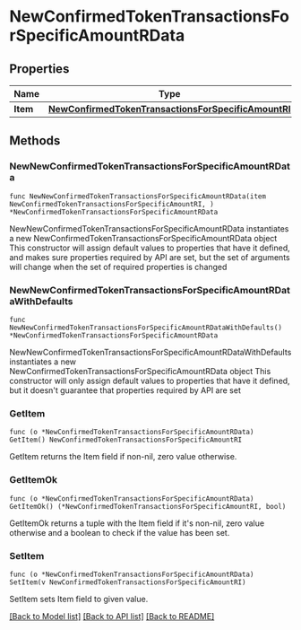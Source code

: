 # NewConfirmedTokenTransactionsForSpecificAmountRData

## Properties

Name | Type | Description | Notes
------------ | ------------- | ------------- | -------------
**Item** | [**NewConfirmedTokenTransactionsForSpecificAmountRI**](NewConfirmedTokenTransactionsForSpecificAmountRI.md) |  | 

## Methods

### NewNewConfirmedTokenTransactionsForSpecificAmountRData

`func NewNewConfirmedTokenTransactionsForSpecificAmountRData(item NewConfirmedTokenTransactionsForSpecificAmountRI, ) *NewConfirmedTokenTransactionsForSpecificAmountRData`

NewNewConfirmedTokenTransactionsForSpecificAmountRData instantiates a new NewConfirmedTokenTransactionsForSpecificAmountRData object
This constructor will assign default values to properties that have it defined,
and makes sure properties required by API are set, but the set of arguments
will change when the set of required properties is changed

### NewNewConfirmedTokenTransactionsForSpecificAmountRDataWithDefaults

`func NewNewConfirmedTokenTransactionsForSpecificAmountRDataWithDefaults() *NewConfirmedTokenTransactionsForSpecificAmountRData`

NewNewConfirmedTokenTransactionsForSpecificAmountRDataWithDefaults instantiates a new NewConfirmedTokenTransactionsForSpecificAmountRData object
This constructor will only assign default values to properties that have it defined,
but it doesn't guarantee that properties required by API are set

### GetItem

`func (o *NewConfirmedTokenTransactionsForSpecificAmountRData) GetItem() NewConfirmedTokenTransactionsForSpecificAmountRI`

GetItem returns the Item field if non-nil, zero value otherwise.

### GetItemOk

`func (o *NewConfirmedTokenTransactionsForSpecificAmountRData) GetItemOk() (*NewConfirmedTokenTransactionsForSpecificAmountRI, bool)`

GetItemOk returns a tuple with the Item field if it's non-nil, zero value otherwise
and a boolean to check if the value has been set.

### SetItem

`func (o *NewConfirmedTokenTransactionsForSpecificAmountRData) SetItem(v NewConfirmedTokenTransactionsForSpecificAmountRI)`

SetItem sets Item field to given value.



[[Back to Model list]](../README.md#documentation-for-models) [[Back to API list]](../README.md#documentation-for-api-endpoints) [[Back to README]](../README.md)



